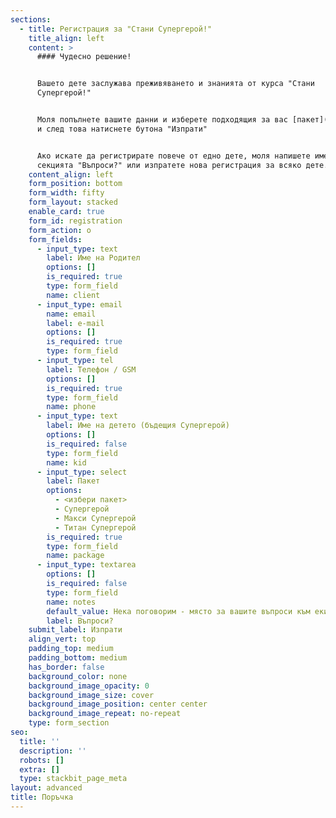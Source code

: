 ```yaml
---
sections:
  - title: Регистрация за "Стани Супергерой!"
    title_align: left
    content: >
      #### Чудесно решение!


      Вашето дете заслужава преживяването и знанията от курса "Стани
      Супергерой!"


      Моля попълнете вашите данни и изберете подходящия за вас [пакет](/prices)
      и след това натиснете бутона "Изпрати"


      Ако искате да регистрирате повече от едно дете, моля напишете имената в
      секцията "Въпроси?" или изпратете нова регистрация за всяко дете.
    content_align: left
    form_position: bottom
    form_width: fifty
    form_layout: stacked
    enable_card: true
    form_id: registration
    form_action: o
    form_fields:
      - input_type: text
        label: Име на Родител
        options: []
        is_required: true
        type: form_field
        name: client
      - input_type: email
        name: email
        label: e-mail
        options: []
        is_required: true
        type: form_field
      - input_type: tel
        label: Телефон / GSM
        options: []
        is_required: true
        type: form_field
        name: phone
      - input_type: text
        label: Име на детето (бъдещия Супергерой)
        options: []
        is_required: false
        type: form_field
        name: kid
      - input_type: select
        label: Пакет
        options:
          - <избери пакет>
          - Супергерой
          - Макси Супергерой
          - Титан Супергерой
        is_required: true
        type: form_field
        name: package
      - input_type: textarea
        options: []
        is_required: false
        type: form_field
        name: notes
        default_value: Нека поговорим - място за вашите въпроси към екипа.
        label: Въпроси?
    submit_label: Изпрати
    align_vert: top
    padding_top: medium
    padding_bottom: medium
    has_border: false
    background_color: none
    background_image_opacity: 0
    background_image_size: cover
    background_image_position: center center
    background_image_repeat: no-repeat
    type: form_section
seo:
  title: ''
  description: ''
  robots: []
  extra: []
  type: stackbit_page_meta
layout: advanced
title: Поръчка
---
```

